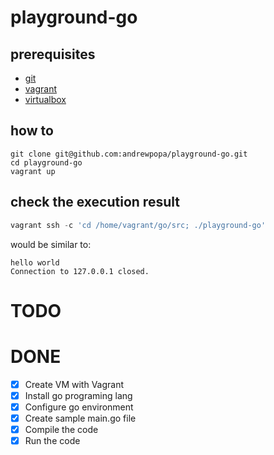 # playground-go

## prerequisites
- [git](https://git-scm.com/downloads)
- [vagrant](https://www.vagrantup.com/docs/installation/)
- [virtualbox](https://www.virtualbox.org/wiki/Downloads)

## how to
```
git clone git@github.com:andrewpopa/playground-go.git
cd playground-go
vagrant up
```

## check the execution result
```go
vagrant ssh -c 'cd /home/vagrant/go/src; ./playground-go'
```

would be similar to:

```
hello world
Connection to 127.0.0.1 closed.
```

# TODO

# DONE
- [x] Create VM with Vagrant
- [x] Install go programing lang
- [x] Configure go environment
- [x] Create sample main.go file
- [x] Compile the code
- [x] Run the code
